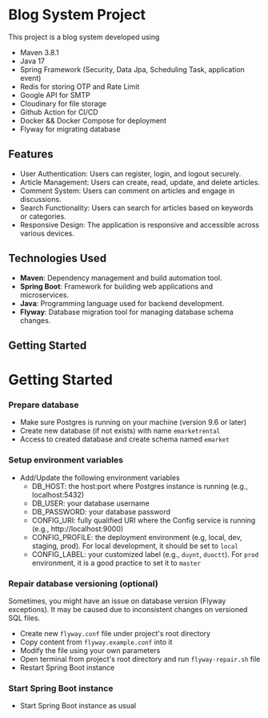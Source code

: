 # Blog System Project

This project is a blog system developed using 
- Maven 3.8.1
- Java 17
- Spring Framework (Security, Data Jpa, Scheduling Task, application event)
- Redis for storing OTP and Rate Limit
- Google API for SMTP
- Cloudinary for file storage
- Github Action for CI/CD
- Docker && Docker Compose for deployment
- Flyway for migrating database
## Features

- User Authentication: Users can register, login, and logout securely.
- Article Management: Users can create, read, update, and delete articles.
- Comment System: Users can comment on articles and engage in discussions.
- Search Functionality: Users can search for articles based on keywords or categories.
- Responsive Design: The application is responsive and accessible across various devices.

## Technologies Used

- **Maven**: Dependency management and build automation tool.
- **Spring Boot**: Framework for building web applications and microservices.
- **Java**: Programming language used for backend development.
- **Flyway**: Database migration tool for managing database schema changes.

## Getting Started

# Getting Started

### Prepare database

* Make sure Postgres is running on your machine (version 9.6 or later)
* Create new database (if not exists) with name `emarketrental`
* Access to created database and create schema named `emarket`

### Setup environment variables
* Add/Update the following environment variables
    * DB_HOST: the host:port where Postgres instance is running (e.g., localhost:5432)
    * DB_USER: your database username
    * DB_PASSWORD: your database password
    * CONFIG_URI: fully qualified URI where the Config service is running (e.g., http://localhost:9000)
    * CONFIG_PROFILE: the deployment environment (e.g, local, dev, staging, prod). For local development, it should be set to `local`
    * CONFIG_LABEL: your customized label (e.g., `duynt`, `duoctt`). For `prod` environment, it is a good practice to set it to `master`

### Repair database versioning (optional)

Sometimes, you might have an issue on database version (Flyway exceptions). It may be caused due to inconsistent changes on versioned SQL files.

* Create new `flyway.conf` file under project's root directory
* Copy content from `flyway.example.conf` into it
* Modify the file using your own parameters
* Open terminal from project's root directory and run `flyway-repair.sh` file
* Restart Spring Boot instance

### Start Spring Boot instance

* Start Spring Boot instance as usual
